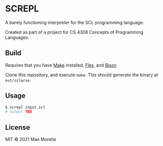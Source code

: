 # SCREPL

A barely functioning interpreter for the SCL programming language.

Created as part of a project for CS 4308 Concepts of Programming Languages.

## Build

Requires that you have [Make](https://en.wikipedia.org/wiki/Make_(software)) installed, [Flex](https://en.wikipedia.org/wiki/Flex_(lexical_analyser_generator)), and [Bison](https://en.wikipedia.org/wiki/Yacc)

Clone this repository, and execute `make`. This should generate the binary at `out/sclarse`.

## Usage

```sh
$ screpl input.scl
# output TBD
```

## License

MIT © 2021 Mae Morella
